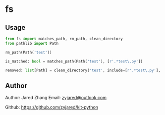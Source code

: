 # fs

## Usage

```python
from fs import matches_path, rm_path, clean_directory
from pathlib import Path

rm_path(Path('test'))

is_matched: bool = matches_path(Path('test'), [r'.*test\.py'])

removed: list[Path] = clean_directory('test', include=[r'.*test\.py'], ignore=[r'\.git'])
```

## Author

Author: Jared Zhang
Email: zyjared@outlook.com

Github: https://github.com/zyjared/kit-python
